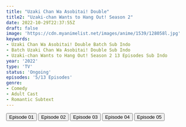 ```yaml
---
title: "Uzaki Chan Wa Asobitai! Double"
title2: "Uzaki-chan Wants to Hang Out! Season 2"
date: 2022-10-29T22:37:55Z
draft: false
image: 'https://cdn.myanimelist.net/images/anime/1539/128058l.jpg'
keywords:
- Uzaki Chan Wa Asobitai! Double Batch Sub Indo
- Batch Uzaki Chan Wa Asobitai! Double Sub Indo
- Uzaki-chan Wants to Hang Out! Season 2 13 Episodes Sub Indo
year: '2022'
type: 'TV'
status: 'Ongoing'
episodes: '5/13 Episodes'
genre:
- Comedy
- Adult Cast
- Romantic Subtext
---
```


<div class="d-g gg-5 gtc-r ai-c">
<button onclick="window.open('?arc=zcY6YmjZ6g_20221002/1/MP4/Kuramanime-UZKWA_S2-01-480p-Doro','_blank')">Episode 01</button>
<button onclick="window.open('?arc=x1E0hOTeaE_20221009/2/MP4/Kuramanime-UZKWA_S2-02-480p-Doro','_blank')">Episode 02</button>
<button onclick="window.open('?arc=JqelFHMhyq_20221016/3/MP4/Kuramanime-UZKWA_S2-03-480p-Doro','_blank')">Episode 03</button>
<button onclick="window.open('?arc=obksu0YET5_20221023/4/MP4/Kuramanime-UZKWA_S2-04-480p-Doro','_blank')">Episode 04</button>
<button onclick="window.open('?arc=XZ7YpHBYA7_20221029/5/MP4/Kuramanime-UZKWA_S2-05-480p-BGlobal','_blank')">Episode 05</button>
</div>